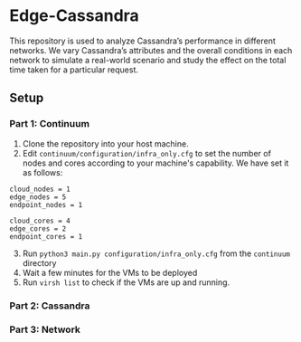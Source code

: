 # Edge-Cassandra

This repository is used to analyze Cassandra’s performance in different networks. 
We vary Cassandra’s attributes and the overall conditions in each network to simulate a real-world scenario and study 
the effect on the total time taken for a particular request.

## Setup

### Part 1: Continuum

1. Clone the repository into your host machine.
2. Edit `continuum/configuration/infra_only.cfg` to set the number of nodes and cores according to your machine's capability.
We have set it as follows:
```
cloud_nodes = 1
edge_nodes = 5
endpoint_nodes = 1

cloud_cores = 4
edge_cores = 2
endpoint_cores = 1
```
3. Run `python3 main.py configuration/infra_only.cfg` from the `continuum` directory
4. Wait a few minutes for the VMs to be deployed
5. Run `virsh list` to check if the VMs are up and running.

### Part 2: Cassandra


### Part 3: Network
